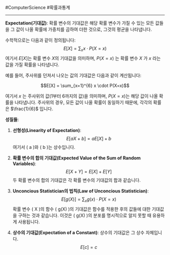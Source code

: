 #ComputerScience #확률과통계 

---
**Expectation(기대값)**:
확률 변수의 기대값은 해당 확률 변수가 가질 수 있는 모든 값들을 그 값이 나올 확률에 가중치를 곱하여 더한 것으로, 그것의 평균을 나타냅니다.

수학적으로는 다음과 같이 정의됩니다:
$$E[X] = \sum_{x} x \cdot P(X=x)$$
여기서 $E[X]$는 확률 변수 $X$의 기대값을 의미하며, $P(X=x)$ 는 확률 변수  $X$ 가 $x$ 라는 값을 가질 확률을 나타냅니다.

예를 들어, 주사위를 던져서 나오는 값의 기대값은 다음과 같이 계산됩니다:

$$E[X] = \sum_{x=1}^{6} x \cdot P(X=x)$$

여기서  $x$ 는 주사위의 값(1부터 6까지의 값)을 의미하며, $P(X=x)$는 해당 값이 나올 확률을 나타냅니다. 주사위의 경우, 모든 값이 나올 확률이 동일하기 때문에, 각각의 확률은  $\frac{1}{6}$ 입니다.

**성질들**:

1. **선형성(Linearity of Expectation)**:
$$E[aX + b] = aE[X] + b$$
	여기서 \( a \)와 \( b \)는 상수입니다.

2. **확률 변수의 합의 기대값(Expected Value of the Sum of Random Variables)**:
	$$E[X+Y] = E[X] + E[Y]$$
	두 확률 변수의 합의 기대값은 각 확률 변수의 기대값의 합과 같습니다.

3. **Unconcious Statistician의 법칙(Law of Unconcious Statistician)**:
	$$E[g(X)] = \sum_{x} g(x) \cdot P(X=x)$$
	확률 변수 \( X \)의 함수 \( g(X) \)의 기대값은 함수를 적용한 후의 값들에 대한 기대값을 구하는 것과 같습니다. 이것은 \( g(X) \)의 분포를 명시적으로 알지 못할 때 유용하게 사용됩니다.

4. **상수의 기대값(Expectation of a Constant)**:
	상수의 기대값은 그 상수 자체입니다.$$E[c] = c $$ 